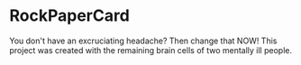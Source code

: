 # RockPaperCard
You don't have an excruciating headache? Then change that NOW! This project was created with the remaining brain cells of two mentally ill people.
